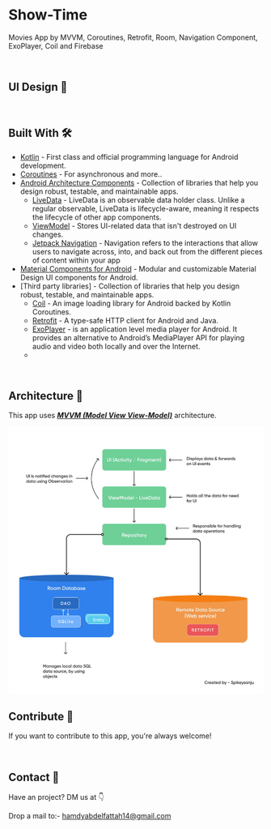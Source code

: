 # Show-Time
Movies App by MVVM, Coroutines, Retrofit, Room, Navigation Component, ExoPlayer, Coil and Firebase

<br />

## UI Design 🎨

<br />


## Built With 🛠
- [Kotlin](https://kotlinlang.org/) - First class and official programming language for Android development.
- [Coroutines](https://kotlinlang.org/docs/reference/coroutines-overview.html) - For asynchronous and more..
- [Android Architecture Components](https://developer.android.com/topic/libraries/architecture) - Collection of libraries that help you design robust, testable, and maintainable apps.
  - [LiveData](https://developer.android.com/topic/libraries/architecture/livedata) - LiveData is an observable data holder class. Unlike a regular observable, LiveData is lifecycle-aware, meaning it respects the lifecycle of other app components.
  - [ViewModel](https://developer.android.com/topic/libraries/architecture/viewmodel) - Stores UI-related data that isn't destroyed on UI changes.
  - [Jetpack Navigation](https://developer.android.com/guide/navigation) - Navigation refers to the interactions that allow users to navigate across, into, and back out from the different pieces of content within your app
- [Material Components for Android](https://github.com/material-components/material-components-android) - Modular and customizable Material Design UI components for Android.
- [Third party libraries] - Collection of libraries that help you design robust, testable, and maintainable apps.
   - [Coil](https://coil-kt.github.io/coil/) - An image loading library for Android backed by Kotlin Coroutines.
   - [Retrofit](https://square.github.io/retrofit/) - A type-safe HTTP client for Android and Java.
   - [ExoPlayer](https://developer.android.com/guide/topics/media/exoplayer) - is an application level media player for Android. It provides an alternative to Android’s MediaPlayer API for playing audio and video both locally and over the Internet.
   - 
<br />

## Architecture 🗼
This app uses [***MVVM (Model View View-Model)***](https://developer.android.com/jetpack/docs/guide#recommended-app-arch) architecture.

![](https://github.com/TheCodeMonks/TopCorn2/blob/master/extras/arch.jpg)

## Contribute 🤝
If you want to contribute to this app, you're always welcome!

<br>

## Contact 📩
Have an project? DM us at 👇

Drop a mail to:- hamdyabdelfattah14@gmail.com

<br>

<br />


